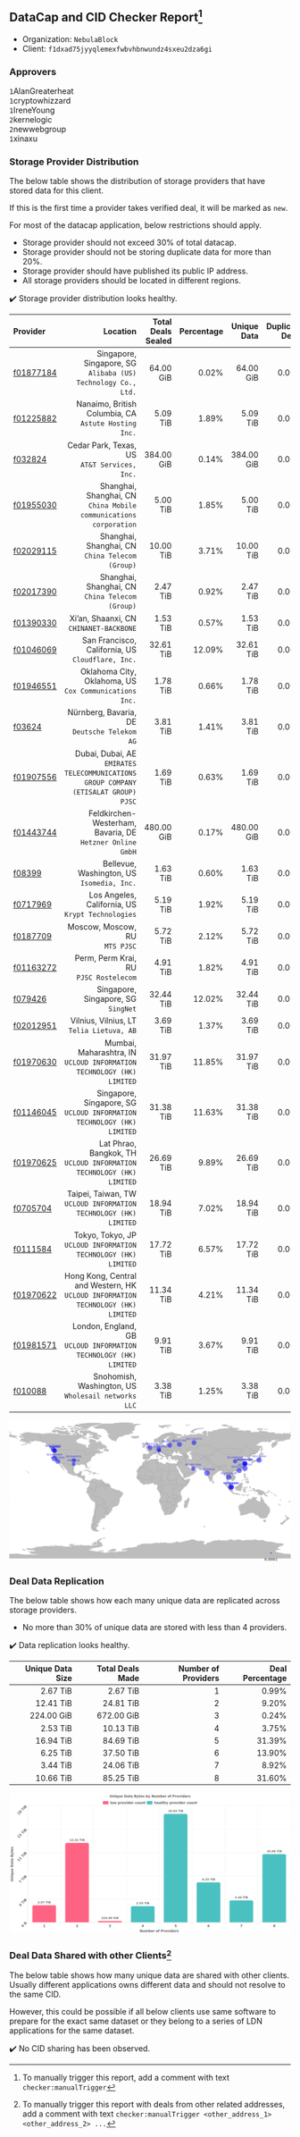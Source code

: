 ## DataCap and CID Checker Report[^1]
 - Organization: `NebulaBlock`
 - Client: `f1dxad75jyyqlemexfwbvhbnwundz4sxeu2dza6gi`
### Approvers
`1`AlanGreaterheat<br/>`1`cryptowhizzard<br/>`1`IreneYoung<br/>`2`kernelogic<br/>`2`newwebgroup<br/>`1`xinaxu

### Storage Provider Distribution
The below table shows the distribution of storage providers that have stored data for this client.

If this is the first time a provider takes verified deal, it will be marked as `new`.

For most of the datacap application, below restrictions should apply.
 - Storage provider should not exceed 30% of total datacap.
 - Storage provider should not be storing duplicate data for more than 20%.
 - Storage provider should have published its public IP address.
 - All storage providers should be located in different regions.

✔️ Storage provider distribution looks healthy.

| Provider                                              |                                                                               Location | Total Deals Sealed | Percentage | Unique Data | Duplicate Deals |
| :---------------------------------------------------- | -------------------------------------------------------------------------------------: | -----------------: | ---------: | ----------: | --------------: |
| [f01877184](https://filfox.info/en/address/f01877184) |                       Singapore, Singapore, SG<br/>`Alibaba (US) Technology Co., Ltd.` |          64.00 GiB |      0.02% |   64.00 GiB |           0.00% |
| [f01225882](https://filfox.info/en/address/f01225882) |                                Nanaimo, British Columbia, CA<br/>`Astute Hosting Inc.` |           5.09 TiB |      1.89% |    5.09 TiB |           0.00% |
| [f032824](https://filfox.info/en/address/f032824)     |                                        Cedar Park, Texas, US<br/>`AT&T Services, Inc.` |         384.00 GiB |      0.14% |  384.00 GiB |           0.00% |
| [f01955030](https://filfox.info/en/address/f01955030) |                   Shanghai, Shanghai, CN<br/>`China Mobile communications corporation` |           5.00 TiB |      1.85% |    5.00 TiB |           0.00% |
| [f02029115](https://filfox.info/en/address/f02029115) |                                     Shanghai, Shanghai, CN<br/>`China Telecom (Group)` |          10.00 TiB |      3.71% |   10.00 TiB |           0.00% |
| [f02017390](https://filfox.info/en/address/f02017390) |                                     Shanghai, Shanghai, CN<br/>`China Telecom (Group)` |           2.47 TiB |      0.92% |    2.47 TiB |           0.00% |
| [f01390330](https://filfox.info/en/address/f01390330) |                                             Xi’an, Shaanxi, CN<br/>`CHINANET-BACKBONE` |           1.53 TiB |      0.57% |    1.53 TiB |           0.00% |
| [f01046069](https://filfox.info/en/address/f01046069) |                                   San Francisco, California, US<br/>`Cloudflare, Inc.` |          32.61 TiB |     12.09% |   32.61 TiB |           0.00% |
| [f01946551](https://filfox.info/en/address/f01946551) |                              Oklahoma City, Oklahoma, US<br/>`Cox Communications Inc.` |           1.78 TiB |      0.66% |    1.78 TiB |           0.00% |
| [f03624](https://filfox.info/en/address/f03624)       |                                        Nürnberg, Bavaria, DE<br/>`Deutsche Telekom AG` |           3.81 TiB |      1.41% |    3.81 TiB |           0.00% |
| [f01907556](https://filfox.info/en/address/f01907556) | Dubai, Dubai, AE<br/>`EMIRATES TELECOMMUNICATIONS GROUP COMPANY (ETISALAT GROUP) PJSC` |           1.69 TiB |      0.63% |    1.69 TiB |           0.00% |
| [f01443744](https://filfox.info/en/address/f01443744) |                           Feldkirchen-Westerham, Bavaria, DE<br/>`Hetzner Online GmbH` |         480.00 GiB |      0.17% |  480.00 GiB |           0.00% |
| [f08399](https://filfox.info/en/address/f08399)       |                                          Bellevue, Washington, US<br/>`Isomedia, Inc.` |           1.63 TiB |      0.60% |    1.63 TiB |           0.00% |
| [f0717969](https://filfox.info/en/address/f0717969)   |                                   Los Angeles, California, US<br/>`Krypt Technologies` |           5.19 TiB |      1.92% |    5.19 TiB |           0.00% |
| [f0187709](https://filfox.info/en/address/f0187709)   |                                                      Moscow, Moscow, RU<br/>`MTS PJSC` |           5.72 TiB |      2.12% |    5.72 TiB |           0.00% |
| [f01163272](https://filfox.info/en/address/f01163272) |                                              Perm, Perm Krai, RU<br/>`PJSC Rostelecom` |           4.91 TiB |      1.82% |    4.91 TiB |           0.00% |
| [f079426](https://filfox.info/en/address/f079426)     |                                                 Singapore, Singapore, SG<br/>`SingNet` |          32.44 TiB |     12.02% |   32.44 TiB |           0.00% |
| [f02012951](https://filfox.info/en/address/f02012951) |                                           Vilnius, Vilnius, LT<br/>`Telia Lietuva, AB` |           3.69 TiB |      1.37% |    3.69 TiB |           0.00% |
| [f01970630](https://filfox.info/en/address/f01970630) |               Mumbai, Maharashtra, IN<br/>`UCLOUD INFORMATION TECHNOLOGY (HK) LIMITED` |          31.97 TiB |     11.85% |   31.97 TiB |           0.00% |
| [f01146045](https://filfox.info/en/address/f01146045) |              Singapore, Singapore, SG<br/>`UCLOUD INFORMATION TECHNOLOGY (HK) LIMITED` |          31.38 TiB |     11.63% |   31.38 TiB |           0.00% |
| [f01970625](https://filfox.info/en/address/f01970625) |                Lat Phrao, Bangkok, TH<br/>`UCLOUD INFORMATION TECHNOLOGY (HK) LIMITED` |          26.69 TiB |      9.89% |   26.69 TiB |           0.00% |
| [f0705704](https://filfox.info/en/address/f0705704)   |                    Taipei, Taiwan, TW<br/>`UCLOUD INFORMATION TECHNOLOGY (HK) LIMITED` |          18.94 TiB |      7.02% |   18.94 TiB |           0.00% |
| [f0111584](https://filfox.info/en/address/f0111584)   |                      Tokyo, Tokyo, JP<br/>`UCLOUD INFORMATION TECHNOLOGY (HK) LIMITED` |          17.72 TiB |      6.57% |   17.72 TiB |           0.00% |
| [f01970622](https://filfox.info/en/address/f01970622) |    Hong Kong, Central and Western, HK<br/>`UCLOUD INFORMATION TECHNOLOGY (HK) LIMITED` |          11.34 TiB |      4.21% |   11.34 TiB |           0.00% |
| [f01981571](https://filfox.info/en/address/f01981571) |                   London, England, GB<br/>`UCLOUD INFORMATION TECHNOLOGY (HK) LIMITED` |           9.91 TiB |      3.67% |    9.91 TiB |           0.00% |
| [f010088](https://filfox.info/en/address/f010088)     |                                 Snohomish, Washington, US<br/>`Wholesail networks LLC` |           3.38 TiB |      1.25% |    3.38 TiB |           0.00% |

<img src="https://raw.githubusercontent.com/data-preservation-programs/filplus-checker-assets/main/filecoin-project/filecoin-plus-large-datasets/issues/1529/1691458564973.png"/>

### Deal Data Replication
The below table shows how each many unique data are replicated across storage providers.

- No more than 30% of unique data are stored with less than 4 providers.

✔️ Data replication looks healthy.

| Unique Data Size | Total Deals Made | Number of Providers | Deal Percentage |
| ---------------: | ---------------: | ------------------: | --------------: |
|         2.67 TiB |         2.67 TiB |                   1 |           0.99% |
|        12.41 TiB |        24.81 TiB |                   2 |           9.20% |
|       224.00 GiB |       672.00 GiB |                   3 |           0.24% |
|         2.53 TiB |        10.13 TiB |                   4 |           3.75% |
|        16.94 TiB |        84.69 TiB |                   5 |          31.39% |
|         6.25 TiB |        37.50 TiB |                   6 |          13.90% |
|         3.44 TiB |        24.06 TiB |                   7 |           8.92% |
|        10.66 TiB |        85.25 TiB |                   8 |          31.60% |

<img src="https://raw.githubusercontent.com/data-preservation-programs/filplus-checker-assets/main/filecoin-project/filecoin-plus-large-datasets/issues/1529/1691458565829.png"/>

### Deal Data Shared with other Clients[^3]
The below table shows how many unique data are shared with other clients.
Usually different applications owns different data and should not resolve to the same CID.

However, this could be possible if all below clients use same software to prepare for the exact same dataset or they belong to a series of LDN applications for the same dataset.

✔️ No CID sharing has been observed.

[^1]: To manually trigger this report, add a comment with text `checker:manualTrigger`

[^2]: Deals from those addresses are combined into this report as they are specified with `checker:manualTrigger`

[^3]: To manually trigger this report with deals from other related addresses, add a comment with text `checker:manualTrigger <other_address_1> <other_address_2> ...`
